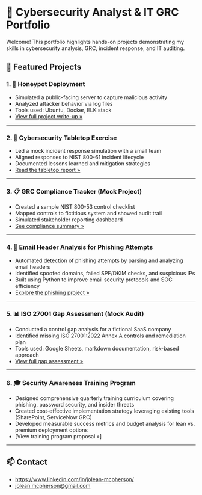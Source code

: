 # 💼 Cybersecurity Analyst & IT GRC Portfolio

Welcome! This portfolio highlights hands-on projects demonstrating my skills in cybersecurity analysis, GRC, incident response, and IT auditing.

## 🔐 Featured Projects

### 1. 🐍 Honeypot Deployment 
- Simulated a public-facing server to capture malicious activity
- Analyzed attacker behavior via log files
- Tools used: Ubuntu, Docker, ELK stack
- [View full project write-up »](https://github.com/JoleanMcPherson/Cybersecurity-Porfolio/blob/f2ffa354b7b83aebcf1d68a36f7e2ffb6adf4970/Honeypot)

---

### 2. 🎲 Cybersecurity Tabletop Exercise
- Led a mock incident response simulation with a small team
- Aligned responses to NIST 800-61 incident lifecycle
- Documented lessons learned and mitigation strategies
- [Read the tabletop report »](https://github.com/JoleanMcPherson/Cybersecurity-Porfolio/blob/05dd8f230dcd6d55b08e33a575aa20140ebbe09c/Tabletop%20Exercise)

---

### 3. 📋 GRC Compliance Tracker (Mock Project)
- Created a sample NIST 800-53 control checklist
- Mapped controls to fictitious system and showed audit trail
- Simulated stakeholder reporting dashboard
- [See compliance summary »](https://github.com/JoleanMcPherson/GRC-NIST-Compliance-Portfolio/blob/6373ecee4b426e01587b3d931946a813f79ea5b6/README.md)

---

### 4. 📧 Email Header Analysis for Phishing Attempts
- Automated detection of phishing attempts by parsing and analyzing email headers
- Identified spoofed domains, failed SPF/DKIM checks, and suspicious IPs
- Built using Python to improve email security protocols and SOC efficiency
- [Explore the phishing project »](https://github.com/JoleanMcPherson/Cybersecurity-Porfolio/blob/d2a810b756a0ba51a2d49579ce9cd4c0a04b8722/Email%20Header%20Analysis%20for%20Phishing%20Attempts)

---

### 5. 📊 ISO 27001 Gap Assessment (Mock Audit)
- Conducted a control gap analysis for a fictional SaaS company
- Identified missing ISO 27001:2022 Annex A controls and remediation plan
- Tools used: Google Sheets, markdown documentation, risk-based approach  
- [View full gap assessment »](https://github.com/joleanmcpherson/iso-27001-gap-assessment)

---

### 6. 🎓 Security Awareness Training Program

- Designed comprehensive quarterly training curriculum covering phishing, password security, and insider threats
- Created cost-effective implementation strategy leveraging existing tools (SharePoint, ServiceNow GRC)
- Developed measurable success metrics and budget analysis for lean vs. premium deployment options
- [View training program proposal »]  

---

## 📫 Contact
- https://www.linkedin.com/in/jolean-mcpherson/
- jolean.mcpherson@gmail.com
